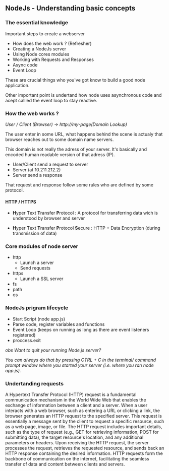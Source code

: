 ## NodeJs - Understanding basic concepts

### The essential knowledge

Important steps to create a webserver

- How does the web work ? (Refresher)
- Creating a NodeJs server
- Using Node cores modules
- Working with Requests and Responses
- Async code
- Event Loop

These are crucial things who you've got know to build a good node application.

Other important point is undertand how node uses asynchronous code and acept callled the event loop to stay reactive.

### How the web works ?

_User / Client (Browser) -> http://my-page(Domain Lookup)_

The user enter in some URL, what happens behind the scene is actualy that browser reaches out to some domain name servers.

This domain is not really the adress of your server. It's basically and encoded human readable version of that adress (IP).

- User/Client send a request to server
- Server (at 10.211.212.2)
- Server send a response

That request and response follow some rules who are defined by some protocol.

#### HTTP / HTTPS

- **H**yper **T**ext **T**ransfer **P**rotocol : A protocol for transferring data wich is understood by browser and server

- **H**yper **T**ext **T**ransfer **P**rotocol **S**ecure : HTTP + Data Encryption (during transmission of data)

### Core modules of node server

- http
  - Launch a server
  - Send requests
- https
  - Launch a SSL server
- fs
- path
- os

### NodeJs prigram lifecycle

- Start Script (node app.js)
- Parse code, register variables and functions
- Event Loop (keeps on running as long as there are event listeners registered)
- proccess.exit

_obs Want to quit your running Node.js server?_

_You can always do that by pressing CTRL + C in the terminal/ command prompt window where you started your server (i.e. where you ran node app.js)._

### Undertanding requests

A Hypertext Transfer Protocol (HTTP) request is a fundamental communication mechanism in the World Wide Web that enables the exchange of information between a client and a server. When a user interacts with a web browser, such as entering a URL or clicking a link, the browser generates an HTTP request to the specified server. This request is essentially a message sent by the client to request a specific resource, such as a web page, image, or file. The HTTP request includes important details, such as the type of request (e.g., GET for retrieving information, POST for submitting data), the target resource's location, and any additional parameters or headers. Upon receiving the HTTP request, the server processes the request, retrieves the requested resource, and sends back an HTTP response containing the desired information. HTTP requests form the backbone of communication on the internet, facilitating the seamless transfer of data and content between clients and servers.
